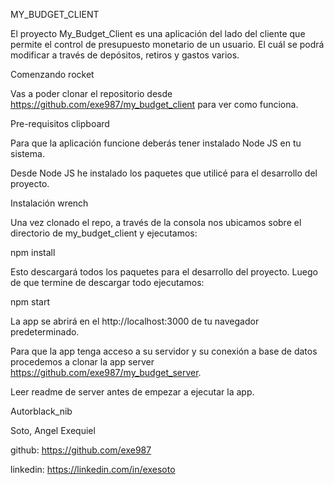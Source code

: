 MY_BUDGET_CLIENT

El proyecto My_Budget_Client es una aplicación del lado del cliente que permite el control de presupuesto monetario de un usuario. El cuál se podrá modificar a través de depósitos, retiros y gastos varios.

Comenzando rocket

Vas a poder clonar el repositorio desde https://github.com/exe987/my_budget_client para ver como funciona.

Pre-requisitos clipboard

Para que la aplicación funcione deberás tener instalado Node JS en tu sistema.

Desde Node JS he instalado los paquetes que utilicé para el desarrollo del proyecto.

Instalación wrench

Una vez clonado el repo, a través de la consola nos ubicamos sobre el directorio de my_budget_client y ejecutamos:

npm install

Esto descargará todos los paquetes para el desarrollo del proyecto. Luego de que termine de descargar todo ejecutamos:

npm start

La app se abrirá en el http://localhost:3000 de tu navegador predeterminado.

Para que la app tenga acceso a su servidor y su conexión a base de datos procedemos a clonar la app server https://github.com/exe987/my_budget_server.

Leer readme de server antes de empezar a ejecutar la app.

Autorblack_nib

Soto, Angel Exequiel

github: https://github.com/exe987

linkedin: https://linkedin.com/in/exesoto